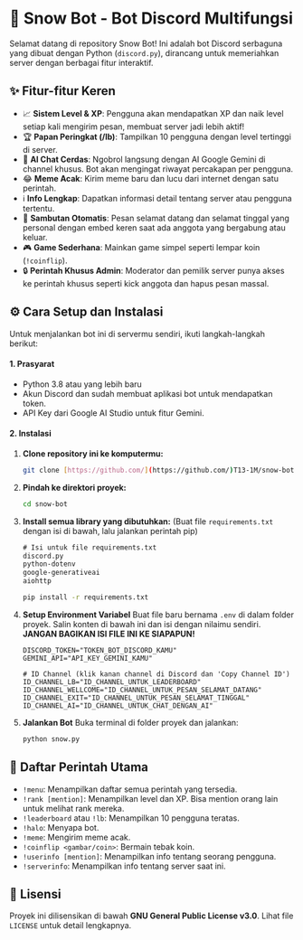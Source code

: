 # 🤖 Snow Bot - Bot Discord Multifungsi

Selamat datang di repository Snow Bot! Ini adalah bot Discord serbaguna yang dibuat dengan Python (`discord.py`), dirancang untuk memeriahkan server dengan berbagai fitur interaktif.

## ✨ Fitur-fitur Keren
- 📈 **Sistem Level & XP**: Pengguna akan mendapatkan XP dan naik level setiap kali mengirim pesan, membuat server jadi lebih aktif!
- 🏆 **Papan Peringkat (/lb)**: Tampilkan 10 pengguna dengan level tertinggi di server.
- 🧠 **AI Chat Cerdas**: Ngobrol langsung dengan AI Google Gemini di channel khusus. Bot akan mengingat riwayat percakapan per pengguna.
- 😂 **Meme Acak**: Kirim meme baru dan lucu dari internet dengan satu perintah.
- ℹ️ **Info Lengkap**: Dapatkan informasi detail tentang server atau pengguna tertentu.
- 👋 **Sambutan Otomatis**: Pesan selamat datang dan selamat tinggal yang personal dengan embed keren saat ada anggota yang bergabung atau keluar.
- 🎮 **Game Sederhana**: Mainkan game simpel seperti lempar koin (`!coinflip`).
- 🔒 **Perintah Khusus Admin**: Moderator dan pemilik server punya akses ke perintah khusus seperti kick anggota dan hapus pesan massal.

## ⚙️ Cara Setup dan Instalasi

Untuk menjalankan bot ini di servermu sendiri, ikuti langkah-langkah berikut:

#### 1. Prasyarat
- Python 3.8 atau yang lebih baru
- Akun Discord dan sudah membuat aplikasi bot untuk mendapatkan token.
- API Key dari Google AI Studio untuk fitur Gemini.

#### 2. Instalasi
1.  **Clone repository ini ke komputermu:**
    ```bash
    git clone [https://github.com/](https://github.com/)T13-1M/snow-bot.git
    ```

2.  **Pindah ke direktori proyek:**
    ```bash
    cd snow-bot
    ```

3.  **Install semua library yang dibutuhkan:**
    (Buat file `requirements.txt` dengan isi di bawah, lalu jalankan perintah pip)
    ```txt
    # Isi untuk file requirements.txt
    discord.py
    python-dotenv
    google-generativeai
    aiohttp
    ```
    ```bash
    pip install -r requirements.txt
    ```

4.  **Setup Environment Variabel**
    Buat file baru bernama `.env` di dalam folder proyek. Salin konten di bawah ini dan isi dengan nilaimu sendiri. **JANGAN BAGIKAN ISI FILE INI KE SIAPAPUN!**
    ```env
    DISCORD_TOKEN="TOKEN_BOT_DISCORD_KAMU"
    GEMINI_API="API_KEY_GEMINI_KAMU"

    # ID Channel (klik kanan channel di Discord dan 'Copy Channel ID')
    ID_CHANNEL_LB="ID_CHANNEL_UNTUK_LEADERBOARD"
    ID_CHANNEL_WELLCOME="ID_CHANNEL_UNTUK_PESAN_SELAMAT_DATANG"
    ID_CHANNEL_EXIT="ID_CHANNEL_UNTUK_PESAN_SELAMAT_TINGGAL"
    ID_CHANNEL_AI="ID_CHANNEL_UNTUK_CHAT_DENGAN_AI"
    ```

5.  **Jalankan Bot**
    Buka terminal di folder proyek dan jalankan:
    ```bash
    python snow.py
    ```

## 📜 Daftar Perintah Utama
- `!menu`: Menampilkan daftar semua perintah yang tersedia.
- `!rank [mention]`: Menampilkan level dan XP. Bisa mention orang lain untuk melihat rank mereka.
- `!leaderboard` atau `!lb`: Menampilkan 10 pengguna teratas.
- `!halo`: Menyapa bot.
- `!meme`: Mengirim meme acak.
- `!coinflip <gambar/coin>`: Bermain tebak koin.
- `!userinfo [mention]`: Menampilkan info tentang seorang pengguna.
- `!serverinfo`: Menampilkan info tentang server saat ini.

## 📄 Lisensi
Proyek ini dilisensikan di bawah **GNU General Public License v3.0**. Lihat file `LICENSE` untuk detail lengkapnya.
